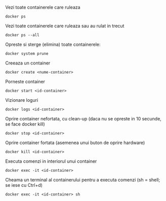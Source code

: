 Vezi toate containerele care ruleaza

```
docker ps
```

Vezi toate containerele care ruleaza sau au rulat in trecut

```
docker ps --all
```

Opreste si sterge (elimina) toate containerele:

```
docker system prune
```

Creeaza un container 

```
docker create <nume-container>
```

Porneste container

```
docker start <id-container>
```

Vizionare loguri

```
docker logs <id-container>
```

Oprire container nefortata, cu clean-up (daca nu se opreste in 10 secunde, se face docker kill)

```
docker stop <id-container>
```


Oprire container fortata (asemenea unui buton de oprire hardware)

```
docker kill <id-container>
```

Executa comenzi in interiorul unui container 

```
docker exec -it <id-container>
```

Cheama un terminal al containerului pentru a executa comenzi (sh = shell; se iese cu Ctrl+d)

```
docker exec -it <id-container> sh
```
